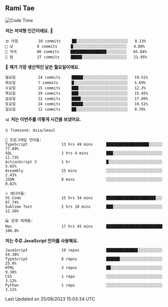 ## Rami Tae

<!--START_SECTION:waka-->
![Code Time](http://img.shields.io/badge/Code%20Time-939%20hrs%2059%20mins-blue)

**저는 저녁형 인간이에요. 🦉** 

```text
🌞 아침         10 commits     ██░░░░░░░░░░░░░░░░░░░░░░░   8.13% 
🌆 낮　         6 commits      █░░░░░░░░░░░░░░░░░░░░░░░░   4.88% 
🌃 저녁         80 commits     ████████████████░░░░░░░░░   65.04% 
🌙 밤　         27 commits     █████░░░░░░░░░░░░░░░░░░░░   21.95%

```
📅 **제가 가장 생산적인 날은 월요일이에요.** 

```text
월요일          24 commits     █████░░░░░░░░░░░░░░░░░░░░   19.51% 
화요일          7 commits      █░░░░░░░░░░░░░░░░░░░░░░░░   5.69% 
수요일          15 commits     ███░░░░░░░░░░░░░░░░░░░░░░   12.2% 
목요일          19 commits     ███░░░░░░░░░░░░░░░░░░░░░░   15.45% 
금요일          22 commits     ████░░░░░░░░░░░░░░░░░░░░░   17.89% 
토요일          24 commits     █████░░░░░░░░░░░░░░░░░░░░   19.51% 
일요일          12 commits     ██░░░░░░░░░░░░░░░░░░░░░░░   9.76%

```


📊 **저는 이번주를 이렇게 시간을 보냈어요.** 

```text
⌚︎ Timezone: Asia/Seoul

💬 프로그래밍 언어들: 
TypeScript               13 hrs 49 mins      ███████████████████░░░░░░   77.89% 
SQL                      2 hrs 4 mins        ███░░░░░░░░░░░░░░░░░░░░░░   11.73% 
ActionScript 3           1 hr                █░░░░░░░░░░░░░░░░░░░░░░░░   5.65% 
Assembly                 25 mins             ░░░░░░░░░░░░░░░░░░░░░░░░░   2.43% 
JSON                     8 mins              ░░░░░░░░░░░░░░░░░░░░░░░░░   0.82%

🔥 에디터들: 
VS Code                  15 hrs 34 mins      ██████████████████████░░░   87.74% 
Sublime Text             2 hrs 10 mins       ███░░░░░░░░░░░░░░░░░░░░░░   12.26%

💻 운영 체제들: 
Mac                      17 hrs 45 mins      █████████████████████████   100.0%

```

**저는 주로 JavaScript 언어를 사용해요.** 

```text
JavaScript               19 repos            ██████████████░░░░░░░░░░░   59.38% 
TypeScript               8 repos             ██████░░░░░░░░░░░░░░░░░░░   25.0% 
HTML                     3 repos             ██░░░░░░░░░░░░░░░░░░░░░░░   9.38% 
CSS                      1 repo              ░░░░░░░░░░░░░░░░░░░░░░░░░   3.12% 
Python                   1 repo              ░░░░░░░░░░░░░░░░░░░░░░░░░   3.12%

```



 Last Updated on 25/08/2023 15:03:34 UTC
<!--END_SECTION:waka-->
